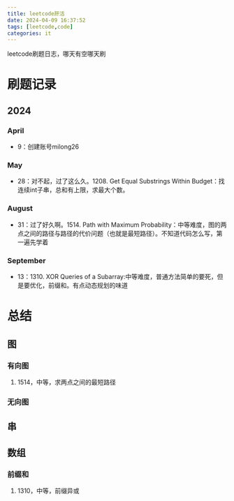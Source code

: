 ```yaml
---
title: leetcode肝活
date: 2024-04-09 16:37:52
tags: [leetcode,code]
categories: it
---
```


leetcode刷题日志，哪天有空哪天刷
<!--more-->

# 刷题记录
## 2024
### April
- 9：创建账号milong26

### May
- 28：对不起，过了这么久。1208. Get Equal Substrings Within Budget：找连续int子串，总和有上限，求最大个数。

### August
- 31：过了好久啊。1514. Path with Maximum Probability：中等难度，图的两点之间的路径与路径的代价问题（也就是最短路径）。不知道代码怎么写，第一遍先学着

### September
- 13：1310. XOR Queries of a Subarray:中等难度，普通方法简单的要死，但是要优化，前缀和。有点动态规划的味道

# 总结
## 图
### 有向图
1. 1514，中等，求两点之间的最短路径

### 无向图
## 串

## 数组
### 前缀和
1. 1310，中等，前缀异或